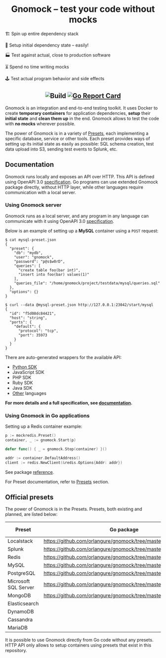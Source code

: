 # <div align="center">Gnomock – test your code without mocks</div>

🏗️ Spin up entire dependency stack

🎁 Setup initial dependency state – easily!

🏭 Test against actual, close to production software

⏳ Spend no time writing mocks

🕹️ Test actual program behavior and side effects

## <div align="center">![Build](https://github.com/orlangure/gnomock/workflows/Build/badge.svg) [![Go Report Card](https://goreportcard.com/badge/github.com/orlangure/gnomock)](https://goreportcard.com/report/github.com/orlangure/gnomock)</div>

Gnomock is an integration and end-to-end testing toolkit. It uses Docker to
create **temporary containers** for application dependencies, **setup** their
**initial state** and **clean them up** in the end. Gnomock allows to test the
code with **no mocks** wherever possible.

The power of Gnomock is in a variety of [Presets](#official-presets), each
implementing a specific database, service or other tools. Each preset provides
ways of setting up its initial state as easily as possible: SQL schema
creation, test data upload into S3, sending test events to Splunk, etc.

## Documentation

Gnomock runs locally and exposes an API over HTTP. This API is defined using
OpenAPI 3.0
[specification](https://app.swaggerhub.com/apis/orlangure/gnomock/1.0.1). Go
programs can use extended Gnomock package directly, without HTTP layer, while
other languages require communication with a local server.

### Using Gnomock server

Gnomock runs as a local server, and any program in any language can communicate
with it using OpenAPI 3.0
[specification](https://app.swaggerhub.com/apis/orlangure/gnomock/1.0.1).

Below is an example of setting up a **MySQL** container using a `POST` request:

```
$ cat mysql-preset.json
{
  "preset": {
    "db": "mydb",
    "user": "gnomock",
    "password": "p@s$w0rD",
    "queries": [
      "create table foo(bar int)",
      "insert into foo(bar) values(1)"
    ],
    "queries_file": "/home/gnomock/project/testdata/mysql/queries.sql"
  },
  "options": {}
}

$ curl --data @mysql-preset.json http://127.0.0.1:23042/start/mysql
{
  "id": "f5d08dc84421",
  "host": "string",
  "ports": {
    "default": {
      "protocol": "tcp",
      "port": 35973
    }
  }
}
```

There are auto-generated wrappers for the available API:

- [Python SDK](https://github.com/orlangure/gnomock-python-sdk)
- JavaScript SDK
- PHP SDK
- Ruby SDK
- Java SDK
- [Other](https://openapi-generator.tech/docs/generators) languages

**For more details and a full specification, see
[documentation](https://app.swaggerhub.com/apis/orlangure/gnomock/1.0.1).**

### Using Gnomock in Go applications

Setting up a Redis container example:

```go
p := mockredis.Preset()
container, _ := gnomock.Start(p)

defer func() { _ = gnomock.Stop(container) }()

addr := container.DefaultAddress()
client := redis.NewClient(&redis.Options{Addr: addr})
```

See package [reference](https://pkg.go.dev/github.com/orlangure/gnomock?tab=doc).

For Preset documentation, refer to [Presets](#official-presets) section.

## Official presets

The power of Gnomock is in the Presets. Presets, both existing and planned, are
listed below:

| Preset | Go package | HTTP API | Go API |
|--------|------------|----------|-----------|
Localstack | https://github.com/orlangure/gnomock/tree/master/preset/localstack | [Docs](https://app.swaggerhub.com/apis/orlangure/gnomock/1.0.1#/presets/startLocalstack) | [Reference](https://pkg.go.dev/github.com/orlangure/gnomock/preset/localstack?tab=doc)
Splunk | https://github.com/orlangure/gnomock/tree/master/preset/splunk | [Docs](https://app.swaggerhub.com/apis/orlangure/gnomock/1.0.1#/presets/startSplunk) | [Reference](https://pkg.go.dev/github.com/orlangure/gnomock/preset/splunk?tab=doc)
Redis | https://github.com/orlangure/gnomock/tree/master/preset/redis | [Docs](https://app.swaggerhub.com/apis/orlangure/gnomock/1.0.1#/presets/startRedis) | [Reference](https://pkg.go.dev/github.com/orlangure/gnomock/preset/redis?tab=doc)
MySQL | https://github.com/orlangure/gnomock/tree/master/preset/mysql | [Docs](https://app.swaggerhub.com/apis/orlangure/gnomock/1.0.1#/presets/startMysql) | [Reference](https://pkg.go.dev/github.com/orlangure/gnomock/preset/mysql?tab=doc)
PostgreSQL | https://github.com/orlangure/gnomock/tree/master/preset/postgres | [Docs](https://app.swaggerhub.com/apis/orlangure/gnomock/1.0.1#/presets/startPostgres) | [Reference](https://pkg.go.dev/github.com/orlangure/gnomock/preset/postgres?tab=doc)
Microsoft SQL Server | https://github.com/orlangure/gnomock/tree/master/preset/mssql | [Docs](https://app.swaggerhub.com/apis/orlangure/gnomock/1.0.1#/presets/startMssql) | [Reference](https://pkg.go.dev/github.com/orlangure/gnomock/preset/mssql?tab=doc)
MongoDB | https://github.com/orlangure/gnomock/tree/master/preset/mongo | [Docs](https://app.swaggerhub.com/apis/orlangure/gnomock/1.0.1#/presets/startMongo) | [Reference](https://pkg.go.dev/github.com/orlangure/gnomock/preset/mongo?tab=doc)
Elasticsearch | |
DynamoDB | |
Cassandra | |
MariaDB | |

It is possible to use Gnomock directly from Go code without any presets. HTTP
API only allows to setup containers using presets that exist in this
repository.
